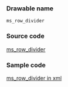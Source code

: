 ### Drawable name

`ms_row_divider`

### Source code

[ms\_row\_divider](https://github.com/OfficeDev/ui-fabric-android/blob/master/OfficeUIFabric/src/main/res/drawable/ms_row_divider.xml)

### Sample code

[ms\_row\_divider in xml](https://github.com/OfficeDev/ui-fabric-android/blob/master/OfficeUIFabric/src/main/res/layout/view_date_time_picker.xml)
